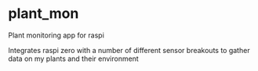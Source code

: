 # plant_mon
Plant monitoring app for raspi

Integrates raspi zero with a number of different sensor breakouts to gather data on my plants and their environment
